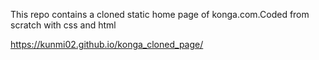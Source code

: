 This repo contains a cloned  static home page of konga.com.Coded from scratch with css and html

https://kunmi02.github.io/konga_cloned_page/

